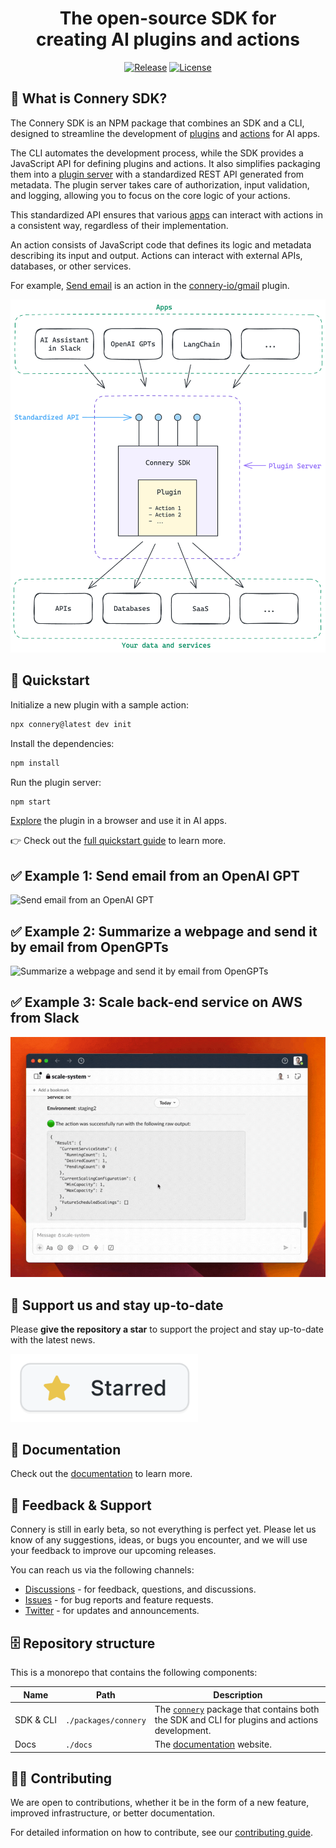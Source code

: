 <div align="center">

# The open-source SDK for<br>creating AI plugins and actions

[![Release](https://img.shields.io/github/v/release/connery-io/connery-sdk?color=74C649&label=Release)](https://github.com/connery-io/connery-sdk/releases)
[![License](https://img.shields.io/github/license/connery-io/connery-sdk?color=74C649&label=License)](https://github.com/connery-io/connery-sdk/blob/main/LICENSE)

</div>

## 🤔 What is Connery SDK?

The Connery SDK is an NPM package that combines an SDK and a CLI, designed to streamline the development of [plugins](https://docs.connery.io/sdk/get-started/core-concepts#plugin) and [actions](https://docs.connery.io/sdk/get-started/core-concepts#action) for AI apps.

The CLI automates the development process, while the SDK provides a JavaScript API for defining plugins and actions. It also simplifies packaging them into a [plugin server](https://docs.connery.io/sdk/get-started/core-concepts#plugin-server) with a standardized REST API generated from metadata. The plugin server takes care of authorization, input validation, and logging, allowing you to focus on the core logic of your actions.

This standardized API ensures that various [apps](https://docs.connery.io/sdk/get-started/core-concepts#app) can interact with actions in a consistent way, regardless of their implementation.

An action consists of JavaScript code that defines its logic and metadata describing its input and output. Actions can interact with external APIs, databases, or other services.

For example, [Send email](https://github.com/connery-io/gmail/blob/main/src/actions/sendEmail.ts)
is an action in the [connery-io/gmail](https://github.com/connery-io/gmail) plugin.

<div align="center">
  <img width="550px" alt="Connery diagram" src="./img/connery-sdk.png">
</div>

## 🚀 Quickstart

Initialize a new plugin with a sample action:

```bash
npx connery@latest dev init
```

Install the dependencies:

```bash
npm install
```

Run the plugin server:

```bash
npm start
```

[Explore](http://localhost:4201) the plugin in a browser and use it in AI apps.

👉 Check out the [full quickstart guide](https://docs.connery.io/sdk/guides/create-a-plugin) to learn more.

## ✅ Example 1: Send email from an OpenAI GPT

<img alt="Send email from an OpenAI GPT" src="./img/send-email-from-a-custom-gpt-using-connery-actions.gif">

## ✅ Example 2: Summarize a webpage and send it by email from OpenGPTs

<img alt="Summarize a webpage and send it by email from OpenGPTs" src="./img/summarize-a-webpage-and-send-it-by-email-from-opengpts.gif">

## ✅ Example 3: Scale back-end service on AWS from Slack

<img alt="Scheduled scaling of Back End service on AWS Fargate from Slack using Connery" src="./img/scheduled-scaling-of-back-end-service-on-aws-fargate-from-slack-using-connery.gif">

## 🌟 Support us and stay up-to-date

Please **give the repository a star** to support the project and stay up-to-date with the latest news.

<img src="./img/give-us-a-star.png" alt="Give the repository a star" width="300">

## 📖 Documentation

Check out the [documentation](https://docs.connery.io/sdk) to learn more.

## 💬 Feedback & Support

Connery is still in early beta, so not everything is perfect yet. Please let us know of any suggestions, ideas, or bugs you encounter, and we will use your feedback to improve our upcoming releases.

You can reach us via the following channels:

- [Discussions](https://github.com/connery-io/connery-sdk/discussions) - for feedback, questions, and discussions.
- [Issues](https://github.com/connery-io/connery-sdk/issues) - for bug reports and feature requests.
- [Twitter](https://twitter.com/connery_io) - for updates and announcements.

## 🗄️ Repository structure

This is a monorepo that contains the following components:

| Name                | Path                 | Description                                                                                                                            |
| ------------------- | -------------------- | -------------------------------------------------------------------------------------------------------------------------------------- |
| SDK&nbsp;&&nbsp;CLI | `./packages/connery` | The [`connery`](https://www.npmjs.com/package/connery) package that contains both the SDK and CLI for plugins and actions development. |
| Docs                | `./docs`             | The [documentation](https://docs.connery.io/sdk) website.                                                                              |

## 👨‍💻 Contributing

We are open to contributions, whether it be in the form of a new feature, improved infrastructure, or better documentation.

For detailed information on how to contribute, see our [contributing guide](/CONTRIBUTING.md).
